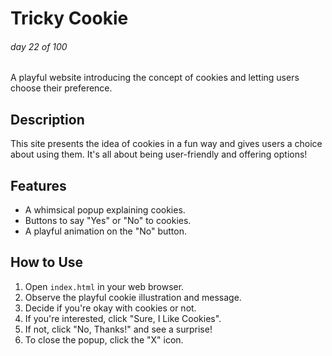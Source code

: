 # Tricky Cookie

###### day 22 of 100

A playful website introducing the concept of cookies and letting users choose their preference.

## Description

This site presents the idea of cookies in a fun way and gives users a choice about using them. It's all about being user-friendly and offering options!

## Features

- A whimsical popup explaining cookies.
- Buttons to say "Yes" or "No" to cookies.
- A playful animation on the "No" button.

## How to Use

1. Open `index.html` in your web browser.
2. Observe the playful cookie illustration and message.
3. Decide if you're okay with cookies or not.
4. If you're interested, click "Sure, I Like Cookies".
5. If not, click "No, Thanks!" and see a surprise!
6. To close the popup, click the "X" icon.
